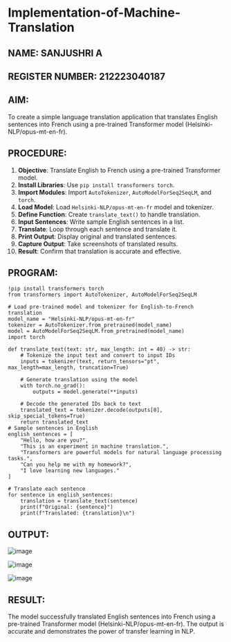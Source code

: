 
# Implementation-of-Machine-Translation
## NAME: SANJUSHRI A
## REGISTER NUMBER: 212223040187

## AIM:
To create a simple language translation application that translates English sentences into French using a pre-trained Transformer model (Helsinki-NLP/opus-mt-en-fr).

## PROCEDURE:


1. **Objective**: Translate English to French using a pre-trained Transformer model.
2. **Install Libraries**: Use `pip install transformers torch`.
3. **Import Modules**: Import `AutoTokenizer`, `AutoModelForSeq2SeqLM`, and `torch`.
4. **Load Model**: Load `Helsinki-NLP/opus-mt-en-fr` model and tokenizer.
5. **Define Function**: Create `translate_text()` to handle translation.
6. **Input Sentences**: Write sample English sentences in a list.
7. **Translate**: Loop through each sentence and translate it.
8. **Print Output**: Display original and translated sentences.
9. **Capture Output**: Take screenshots of translated results.
10. **Result**: Confirm that translation is accurate and effective.



## PROGRAM:
```
!pip install transformers torch
from transformers import AutoTokenizer, AutoModelForSeq2SeqLM

# Load pre-trained model and tokenizer for English-to-French translation
model_name = "Helsinki-NLP/opus-mt-en-fr"
tokenizer = AutoTokenizer.from_pretrained(model_name)
model = AutoModelForSeq2SeqLM.from_pretrained(model_name)
import torch

def translate_text(text: str, max_length: int = 40) -> str:
    # Tokenize the input text and convert to input IDs
    inputs = tokenizer(text, return_tensors="pt", max_length=max_length, truncation=True)

    # Generate translation using the model
    with torch.no_grad():
        outputs = model.generate(**inputs)

    # Decode the generated IDs back to text
    translated_text = tokenizer.decode(outputs[0], skip_special_tokens=True)
    return translated_text
# Sample sentences in English
english_sentences = [
    "Hello, how are you?",
    "This is an experiment in machine translation.",
    "Transformers are powerful models for natural language processing tasks.",
    "Can you help me with my homework?",
    "I love learning new languages."
]

# Translate each sentence
for sentence in english_sentences:
    translation = translate_text(sentence)
    print(f"Original: {sentence}")
    print(f"Translated: {translation}\n")
```

## OUTPUT:
![image](https://github.com/user-attachments/assets/0f1946e6-8c76-41d6-9a86-6d680a432587)

![image](https://github.com/user-attachments/assets/9c5d06c8-d52c-4098-a78c-ee0ce1a10fb3)

![image](https://github.com/user-attachments/assets/35b91135-ef98-466c-82a5-fc92cde61d36)

## RESULT:
The model successfully translated English sentences into French using a pre-trained Transformer model (Helsinki-NLP/opus-mt-en-fr). The output is accurate and demonstrates the power of transfer learning in NLP.


